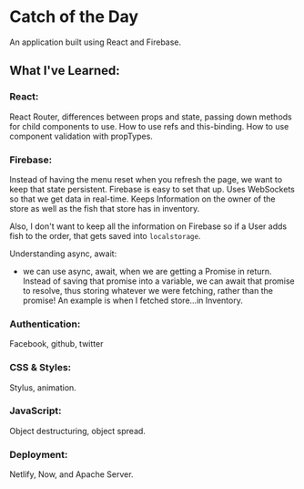 # Catch of the Day
An application built using React and Firebase.

## What I've Learned:
### React:
React Router, differences between props and state, passing down methods for child components to use. How to use refs and this-binding. How to use component validation with propTypes.
### Firebase:
Instead of having the menu reset when you refresh the page, we want to keep that state persistent. Firebase is easy to set that up. Uses WebSockets so that we get data in real-time. Keeps Information on the owner of the store as well as the fish that store has in inventory.

Also, I don't want to keep all the information on Firebase so if a User adds fish to the order, that gets saved into `localstorage`.

Understanding async, await: 
- we can use async, await, when we are getting a Promise in return. Instead of saving that promise into a variable, we can await that promise to resolve, thus storing whatever we were fetching, rather than the promise! An example is when I fetched store...in Inventory.

### Authentication:
Facebook, github, twitter

### CSS & Styles:
Stylus, animation. 
### JavaScript:
Object destructuring, object spread.
### Deployment:
Netlify, Now, and Apache Server.